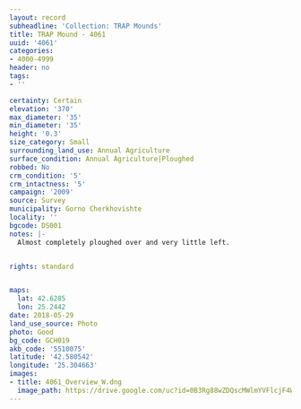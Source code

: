 ```yaml
---
layout: record
subheadline: 'Collection: TRAP Mounds'
title: TRAP Mound - 4061
uuid: '4061'
categories:
- 4000-4999
header: no
tags:
- ''

certainty: Certain
elevation: '370'
max_diameter: '35'
min_diameter: '35'
height: '0.3'
size_category: Small
surrounding_land_use: Annual Agriculture
surface_condition: Annual Agriculture|Ploughed
robbed: No
crm_condition: '5'
crm_intactness: '5'
campaign: '2009'
source: Survey
municipality: Gorno Cherkhovishte
locality: ''
bgcode: DS001
notes: |-
  Almost completely ploughed over and very little left.


rights: standard


maps:
  lat: 42.6285
  lon: 25.2442
date: 2018-05-29
land_use_source: Photo
photo: Good
bg_code: GCH019
akb_code: '5510075'
latitude: '42.580542'
longitude: '25.304663'
images:
- title: 4061_Overview_W.dng
  image_path: https://drive.google.com/uc?id=0B3Rg88wZDQscMWlmYVFlcjF4WTA
---
```

